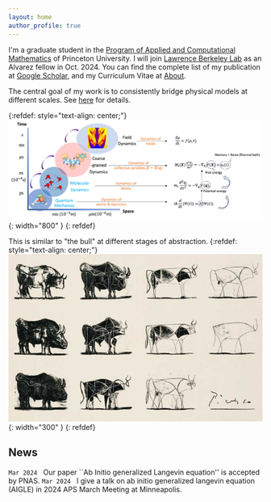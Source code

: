 ```yaml
---
layout: home
author_profile: true
---
```


I'm a graduate student in the [Program of Applied and Computational Mathematics](https://www.pacm.princeton.edu/) of Princeton University. I will join [Lawrence Berkeley Lab](https://cs.lbl.gov/) as an Alvarez fellow in Oct. 2024.
You can find the complete list of my publication at [Google Scholar](https://scholar.google.com/citations?user=WreiKioAAAAJ&hl=en), and my Curriculum Vitae at [About](/about/).
 

The central goal of my work is to consistently bridge physical models at different scales. See [here](/research/) for details.

{:refdef: style="text-align: center;"}
![Multiscale](/assets/images/multiscale_2.png){: width="800" }
{: refdef}

This is similar to "the bull" at different stages of abstraction. 
{:refdef: style="text-align: center;"}
![Multiscale](/assets/images/bull.jpeg){: width="300" }
{: refdef}


## News
`Mar 2024` &nbsp; Our paper ``Ab Initio generalized Langevin equation'' is accepted by PNAS. 
`Mar 2024` &nbsp; I give a talk on ab initio generalized langevin equation (AIGLE) in 2024 APS March Meeting at Minneapolis. 
